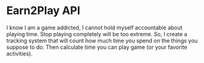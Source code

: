 # Earn2Play API

I know I am a game addicted, I cannot hold myself accountable about playing time.
Stop playing completely will be too extreme.
So, I create a tracking system that will count how much time you spend on the things you suppose to do.
Then calculate time you can play game (or your favorite activities).
